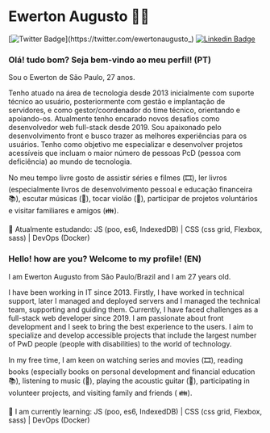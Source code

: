 <!--
### Hi there 👋


**ewerton-augusto/ewerton-augusto** is a ✨ _special_ ✨ repository because its `README.md` (this file) appears on your GitHub profile.

Here are some ideas to get you started:

- 🔭 I’m currently working on ...
- 🌱 I’m currently learning ...
- 👯 I’m looking to collaborate on ...
- 🤔 I’m looking for help with ...
- 💬 Ask me about ...
- 📫 How to reach me: ...
- 😄 Pronouns: ...
- ⚡ Fun fact: ...
-->

# Ewerton Augusto :man_technologist: 

[![Twitter Badge](https://img.shields.io/badge/-Twitter-1ca0f1?style=flat-square&labelColor=1ca0f1&logo=twitter&logoColor=white&link=https://twitter.com/ewertonaugusto_)](https://twitter.com/ewertonaugusto_)
[![Linkedin Badge](https://img.shields.io/badge/-LinkedIn-blue?style=flat-square&logo=Linkedin&logoColor=white&link=https://www.linkedin.com/in/ewerton-augusto)](https://www.linkedin.com/in/ewerton-augusto)

### Olá! tudo bom? Seja bem-vindo ao meu perfil! (PT)

Sou o Ewerton de São Paulo, 27 anos. 

Tenho atuado na área de tecnologia desde 2013 inicialmente com suporte técnico ao usuário, posteriormente com gestão e implantação de servidores, e como gestor/coordenador do time técnico, orientando e apoiando-os. Atualmente tenho encarado novos desafios como desenvolvedor web full-stack desde 2019. Sou apaixonado pelo desenvolvimento front e busco trazer as melhores experiências para os usuários. Tenho como objetivo me especializar e desenvolver projetos acessíveis que incluam o maior número de pessoas PcD (pessoa com deficiência) ao mundo de tecnologia.

No meu tempo livre gosto de assistir séries e filmes (🎞️), ler livros (especialmente livros de desenvolvimento pessoal e educação financeira 📚), escutar músicas (🎵), tocar violão (:guitar:), participar de projetos voluntários e visitar familiares e amigos (:family:).

🌱 Atualmente estudando: JS (poo, es6, IndexedDB) | CSS (css grid, Flexbox, sass) | DevOps (Docker)

### Hello! how are you? Welcome to my profile! (EN)

I am Ewerton Augusto from São Paulo/Brazil and I am 27 years old.

I have been working in IT since 2013. Firstly, I have worked in technical support, later I managed and deployed servers and I managed the technical team, supporting and guiding them. Currently, I have faced challenges as a full-stack web developer since 2019. I am passionate about front development and I seek to bring the best experience to the users. I aim to specialize and develop accessible projects that include the largest number of PwD people (people with disabilities) to the world of technology.

In my free time, I am keen on watching series and movies (🎞️), reading books (especially books on personal development and financial education 📚), listening to music (🎵), playing the acoustic guitar (🎸), participating in volunteer projects, and visiting family and friends ( 👪).

🌱 I am currently learning: JS (poo, es6, IndexedDB) | CSS (css grid, Flexbox, sass) | DevOps (Docker)
